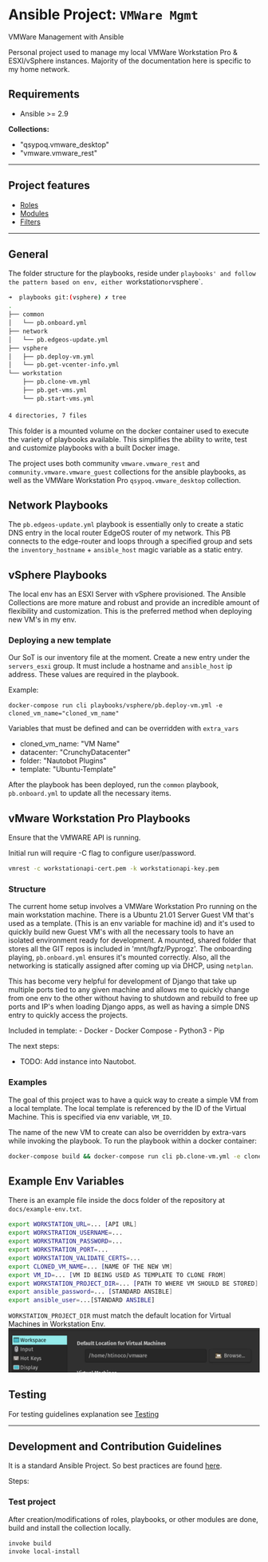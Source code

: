 # Ansible Project: `VMWare Mgmt`

VMWare Management with Ansible

Personal project used to manage my local VMWare Workstation Pro & ESXI/vSphere instances. Majority of the documentation here is specific to my home network.

## Requirements

- Ansible >= 2.9

**Collections:**

- "qsypoq.vmware_desktop"
- "vmware.vmware_rest"

---

## Project features

- [Roles](roles/README.md)
- [Modules](plugins/modules/README.md)
- [Filters](plugins/filters/README.md)

---
## General
The folder structure for the playbooks, reside under `playbooks' and follow the pattern based on env, either `workstation` or `vsphere`.

```bash
➜  playbooks git:(vsphere) ✗ tree
.
├── common
│   └── pb.onboard.yml
├── network
│   └── pb.edgeos-update.yml
├── vsphere
│   ├── pb.deploy-vm.yml
│   └── pb.get-vcenter-info.yml
└── workstation
    ├── pb.clone-vm.yml
    ├── pb.get-vms.yml
    └── pb.start-vms.yml

4 directories, 7 files
```

This folder is a mounted volume on the docker container used to execute the variety of playbooks available. This simplifies the ability to write, test and customize playbooks with a built Docker image.

The project uses both community `vmware.vmware_rest` and `community.vmware.vmware_guest` collections for the ansible playbooks, as well as the VMWare Workstation Pro `qsypoq.vmware_desktop` collection.

## Network Playbooks

The `pb.edgeos-update.yml` playbook is essentially only to create a static DNS entry in the local router EdgeOS router of my network.
This PB connects to the edge-router and loops through a specified group and sets the `inventory_hostname` + `ansible_host` magic variable as a static entry.

## vSphere Playbooks
The local env has an ESXI Server with vSphere provisioned. The Ansible Collections are more mature and robust and provide an incredible amount of flexibility and customization. This is the preferred method when deploying new VM's in my env.


### Deploying a new template

Our SoT is our inventory file at the moment. Create a new entry under the `servers_esxi` group. It must include a hostname and `ansible_host` ip address. These values are required in the playbook.

Example:
```
docker-compose run cli playbooks/vsphere/pb.deploy-vm.yml -e cloned_vm_name="cloned_vm_name"
```

Variables that must be defined and can be overridden with `extra_vars`
- cloned_vm_name: "VM Name"
- datacenter: "CrunchyDatacenter"
- folder: "Nautobot Plugins"
- template: "Ubuntu-Template"

After the playbook has been deployed, run the `common` playbook, `pb.onboard.yml` to update all the necessary items.


## vMware Workstation Pro Playbooks
Ensure that the VMWARE API is running.

Initial run will require -C flag to configure user/password.

```bash
vmrest -c workstationapi-cert.pem -k workstationapi-key.pem
```

### Structure

The current home setup involves a VMWare Workstation Pro running on the main workstation machine. There is a Ubuntu 21.01 Server Guest VM that's used as a template. (This is an env variable for machine id) and it's used to quickly build new Guest VM's with all the necessary tools to have an isolated environment ready for development. A mounted, shared folder that stores all the GIT repos is included in 'mnt/hgfz/Pyprogz'. The onboarding playing, `pb.onboard.yml` ensures it's mounted correctly. Also, all the networking is statically assigned after coming up via DHCP, using `netplan`.

This has become very helpful for development of Django that take up multiple ports tied to any given machine and allows me to quickly change from one env to the other without having to shutdown and rebuild to free up ports and IP's when loading Django apps, as well as having a simple DNS entry to quickly access the projects.

Included in template:
    - Docker
    - Docker Compose
    - Python3
    - Pip
    
The next steps:

- TODO: Add instance into Nautobot.

### Examples

The goal of this project was to have a quick way to create a simple VM from a local template. The local template is referenced by the ID of the Virtual Machine. This is specified via env variable, `VM_ID`.

The name of the new VM to create can also be overridden by extra-vars while invoking the playbook.
To run the playbook within a docker container:

```bash
docker-compose build && docker-compose run cli pb.clone-vm.yml -e cloned_vm_name="name of new cloned vm"
```

## Example Env Variables
There is an example file inside the docs folder of the repository at `docs/example-env.txt`.

```bash
export WORKSTATION_URL=... [API URL]
export WORKSTRATION_USERNAME=...
export WORKSTRATION_PASSWORD=...
export WORKSTRATION_PORT=...
export WORKSTATION_VALIDATE_CERTS=...
export CLONED_VM_NAME=... [NAME OF THE NEW VM]
export VM_ID=... [VM ID BEING USED AS TEMPLATE TO CLONE FROM]
export WORKSTATION_PROJECT_DIR=... [PATH TO WHERE VM SHOULD BE STORED]
export ansible_password=... [STANDARD ANSIBLE]
export ansible_user=...[STANDARD ANSIBLE]
```

`WORKSTATION_PROJECT_DIR` must match the default location for Virtual Machines in Workstation Env.
![VM Location](docs/default_location.png)

## Testing

For testing guidelines explanation see [Testing](tests/README.md)

---

## Development and Contribution Guidelines

It is a standard Ansible Project. So best practices are found [here](https://docs.ansible.com/ansible/latest/user_guide/playbooks_best_practices.html).

Steps:

### Test project

After creation/modifications of roles, playbooks, or other modules are done, build and install the collection locally.

```shell
invoke build
invoke local-install
```
